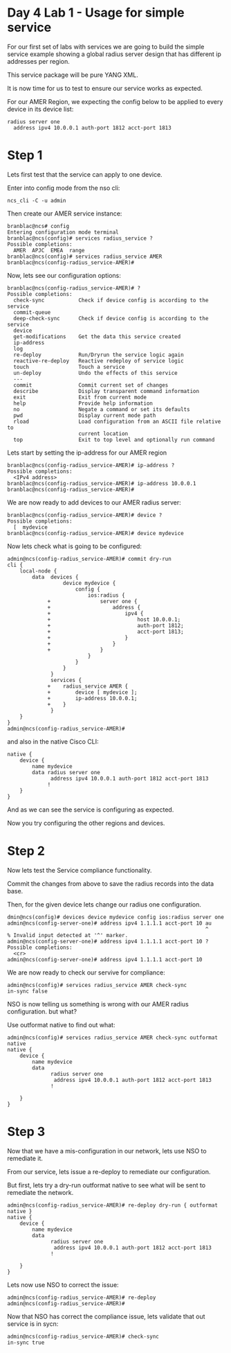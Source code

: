 # Day 4 Lab 1 - Usage for simple service

For our first set of labs with services we are going to build the simple service example showing a global radius server design that has different ip addresses per region.

This service package will be pure YANG XML.

It is now time for us to test to ensure our service works as expected.

For our AMER Region, we expecting the config below to be applied to every device in its device list:

```
radius server one
  address ipv4 10.0.0.1 auth-port 1812 acct-port 1813
```

# Step 1

Lets first test that the service can apply to one device.

Enter into config mode from the nso cli:

```
ncs_cli -C -u admin
```

Then create our AMER service instance:

```
branblac@ncs# config
Entering configuration mode terminal
branblac@ncs(config)# services radius_service ?
Possible completions:
  AMER  APJC  EMEA  range
branblac@ncs(config)# services radius_service AMER
branblac@ncs(config-radius_service-AMER)#
```

Now, lets see our configuration options:
```
branblac@ncs(config-radius_service-AMER)# ?
Possible completions:
  check-sync           Check if device config is according to the service
  commit-queue         
  deep-check-sync      Check if device config is according to the service
  device               
  get-modifications    Get the data this service created
  ip-address           
  log                  
  re-deploy            Run/Dryrun the service logic again
  reactive-re-deploy   Reactive redeploy of service logic
  touch                Touch a service
  un-deploy            Undo the effects of this service
  ---                  
  commit               Commit current set of changes
  describe             Display transparent command information
  exit                 Exit from current mode
  help                 Provide help information
  no                   Negate a command or set its defaults
  pwd                  Display current mode path
  rload                Load configuration from an ASCII file relative to
                       current location
  top                  Exit to top level and optionally run command
  ```

Lets start by setting the ip-address for our AMER region

```
branblac@ncs(config-radius_service-AMER)# ip-address ?
Possible completions:
  <IPv4 address>
branblac@ncs(config-radius_service-AMER)# ip-address 10.0.0.1
branblac@ncs(config-radius_service-AMER)#
```

We are now ready to add devices to our AMER radius server:
```
branblac@ncs(config-radius_service-AMER)# device ?
Possible completions:
  [  mydevice
branblac@ncs(config-radius_service-AMER)# device mydevice
```

Now lets check what is going to be configured:
```
admin@ncs(config-radius_service-AMER)# commit dry-run
cli {
    local-node {
        data  devices {
                  device mydevice {
                      config {
                          ios:radius {
             +                server one {
             +                    address {
             +                        ipv4 {
             +                            host 10.0.0.1;
             +                            auth-port 1812;
             +                            acct-port 1813;
             +                        }
             +                    }
             +                }
                          }
                      }
                  }
              }
              services {
             +    radius_service AMER {
             +        device [ mydevice ];
             +        ip-address 10.0.0.1;
             +    }
              }
    }
}
admin@ncs(config-radius_service-AMER)#
```

and also in the native Cisco CLI:

```admin@ncs(config-radius_service-AMER)# commit dry-run outformat native
native {
    device {
        name mydevice
        data radius server one
              address ipv4 10.0.0.1 auth-port 1812 acct-port 1813
             !
    }
}
```

And as we can see the service is configuring as expected.

Now you try configuring the other regions and devices.

# Step 2

Now lets test the Service compliance functionality.  

Commit the changes from above to save the radius records into the data base.

Then, for the given device lets change our radius one configuration.

```
dmin@ncs(config)# devices device mydevice config ios:radius server one
admin@ncs(config-server-one)# address ipv4 1.1.1.1 acct-port 10 au
                                                                ^
% Invalid input detected at '^' marker.
admin@ncs(config-server-one)# address ipv4 1.1.1.1 acct-port 10 ?
Possible completions:
  <cr>
admin@ncs(config-server-one)# address ipv4 1.1.1.1 acct-port 10
```

We are now ready to check our servive for compliance:

```
admin@ncs(config)# services radius_service AMER check-sync
in-sync false
```

NSO is now telling us something is wrong with our AMER radius configuration. but what?

Use outformat native to find out what:

```
admin@ncs(config)# services radius_service AMER check-sync outformat native
native {
    device {
        name mydevice
        data
              radius server one
               address ipv4 10.0.0.1 auth-port 1812 acct-port 1813
              !

    }
}
```

# Step 3

Now that we have a mis-configuration in our network, lets use NSO to remediate it.

From our service, lets issue a re-deploy to remediate our configuration.

But first, lets try a dry-run outformat native to see what will be sent to remediate the network.

```
admin@ncs(config-radius_service-AMER)# re-deploy dry-run { outformat native }
native {
    device {
        name mydevice
        data
              radius server one
               address ipv4 10.0.0.1 auth-port 1812 acct-port 1813
              !

    }
}
```

Lets now use NSO to correct the issue:

```
admin@ncs(config-radius_service-AMER)# re-deploy                             
admin@ncs(config-radius_service-AMER)#
```

Now that NSO has correct the compliance issue, lets validate that out service is in sycn:
```
admin@ncs(config-radius_service-AMER)# check-sync
in-sync true
```
